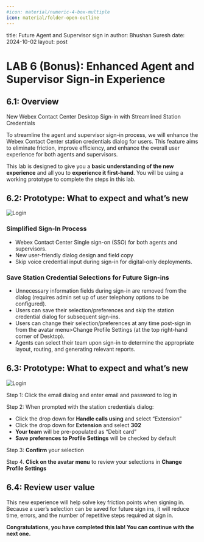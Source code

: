 ```yaml
---
#icon: material/numeric-4-box-multiple
icon: material/folder-open-outline
---
```


title: Future Agent and Supervisor sign in
author: Bhushan Suresh 
date: 2024-10-02
layout: post

# LAB 6 (Bonus): Enhanced Agent and Supervisor Sign-in Experience

## 6.1: Overview

New Webex Contact Center Desktop Sign-in with Streamlined Station Credentials

To streamline the agent and supervisor sign-in process, we will enhance the Webex Contact Center station credentials dialog for users. This feature aims to eliminate friction, improve efficiency, and enhance the overall user experience for both agents and supervisors.

This lab is designed to give you a **basic understanding of the new experience** and all you to **experience it first-hand**. You will be using a working prototype to complete the steps in this lab.


## 6.2: Prototype: What to expect and what’s new

 ![Login](../assets/images/Analyzer/topic1.png)

### Simplified Sign-In Process

- Webex Contact Center Single sign-on (SSO) for both agents and supervisors.
- New user-friendly dialog design and field copy
- Skip voice credential input during sign-in for digital-only deployments.
    

### Save Station Credential Selections for Future Sign-ins

- Unnecessary information fields during sign-in are removed from the dialog (requires admin set up of user telephony options to be configured).
- Users can save their selection/preferences and skip the station credential dialog for subsequent sign-ins.
- Users can change their selection/preferences at any time post-sign in from the avatar menu>Change Profile Settings (at the top right-hand corner of Desktop).
- Agents can select their team upon sign-in to determine the appropriate layout, routing, and generating relevant reports.

    

## 6.3: Prototype: What to expect and what’s new

  ![Login](../assets/images/Analyzer/topic1.png)

Step 1: Click the email dialog and enter email and password to log in

Step 2: When prompted with the station credentials dialog:

- Click the drop down for **Handle calls using** and select “Extension”
- Click the drop down for **Extension** and select **302**
- **Your team** will be pre-populated as “Debit card”
- **Save preferences to Profile Settings** will be checked by default

Step 3: 	**Confirm** your selection

Step 4.	**Click on the avatar menu** to review your selections in **Change Profile Settings**

      

## 6.4: Review user value

This new experience will help solve key friction points when signing in. Because a user’s selection can be saved for future sign ins, it will reduce time, errors, and the number of repetitive steps required at sign in.

**Congratulations, you have completed this lab! You can continue with the next one.**

